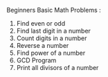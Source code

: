 Beginners Basic Math Problems :

1. Find even  or odd
2. Find last digit in a number
3. Count digits in a number
4. Reverse a number
5. Find power of a number
6. GCD Program
7. Print all divisors of a number
